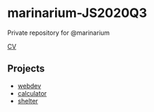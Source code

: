 # marinarium-JS2020Q3
Private repository for @marinarium

[CV][1]

## Projects
- [webdev][2] 
- [calculator][3]
- [shelter][4]

[1]: https://marinarium.github.io/rsschool-cv/
[2]: https://rolling-scopes-school.github.io/marinarium-JS2020Q3/webdev/
[3]: https://rolling-scopes-school.github.io/marinarium-JS2020Q3/calculator/
[4]: https://rolling-scopes-school.github.io/marinarium-JS2020Q3/shelter/pages/main/main.html
